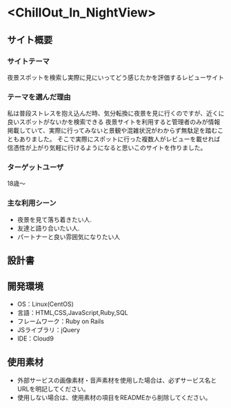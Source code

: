 # <ChillOut_In_NightView>

## サイト概要
### サイトテーマ
夜景スポットを検索し実際に見にいってどう感じたかを評価するレビューサイト

### テーマを選んだ理由
私は普段ストレスを抱え込んだ時、気分転換に夜景を見に行くのですが、近くに良いスポットがないかを検索できる
夜景サイトを利用すると管理者のみが情報掲載していて、実際に行ってみないと景観や混雑状況がわからず無駄足を踏むこともありました。
そこで実際にスポットに行った複数人がレビューを載せれば信憑性が上がり気軽に行けるようになると思いこのサイトを作りました。

### ターゲットユーザ
18歳〜

### 主な利用シーン
- 夜景を見て落ち着きたい人.
- 友達と語り合いたい人.
- パートナーと良い雰囲気になりたい人

## 設計書


## 開発環境
- OS：Linux(CentOS)
- 言語：HTML,CSS,JavaScript,Ruby,SQL
- フレームワーク：Ruby on Rails
- JSライブラリ：jQuery
- IDE：Cloud9

## 使用素材
- 外部サービスの画像素材・音声素材を使用した場合は、必ずサービス名とURLを明記してください。
- 使用しない場合は、使用素材の項目をREADMEから削除してください。